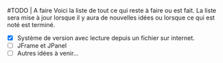 #TODO | A faire
Voici la liste de tout ce qui reste à faire ou est fait. La liste sera mise à jour lorsque il y aura de nouvelles idées ou lorsque ce qui est noté est terminé.

- [x] Système de version avec lecture depuis un fichier sur internet.
- [ ] JFrame et JPanel
- [ ] Autres idées à venir...